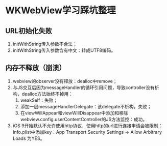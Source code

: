 # WKWebView学习踩坑整理

## URL初始化失败

1. initWithString传入参数不合法；
2. initWithString传入参数含有中文：转成UTF8编码。

## 内存不释放（崩溃）

1. webview的observer没有释放：dealloc中remove；
2. 与JS交互后因为messageHandler的循环引用问题，导致controller没有析构，dealloc方法始终不掉用：
   1. weakSelf：失败；
   2. 添加一层messageHandlerDelegate：该delegate不析构，失败；
   3. 在viewWillAppear和viewWillDisappear中添加和移除webview.config.userContentController的JS方法监控：成功。
3. iOS 9开始默认不允许使用http协议，使用http的url进行连接申请会被限制：info.plist中添加key：App Transport Security Settings -> Allow Arbitrary Loads 为YES。